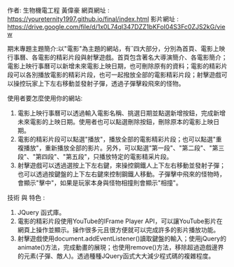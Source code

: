 作者: 生物機電工程 黃偉豪
網頁網址 : https://youreternity1997.github.io/final/index.html
影片網址 : https://drive.google.com/file/d/1x0L74qI347DZZ1bKFoI04S3Fc0ZJS2kG/view

期末專題主題簡介:以"電影"為主題的網站，有ˇ四大部分，分別為首頁、電影上映行事曆、各電影的精彩片段與射擊遊戲。首頁包含著名大導演簡介、各電影簡介；電影上映行事曆可以新增未來電影上映日期，也可刪除原有的資料；電影的精彩片段可以各別播放電影的精彩片段，也可一起撥放全部的電影精彩片段；射擊遊戲可以操控玩家上下左右移動並發射子彈，透過子彈擊殺飛來的怪物。

使用者要怎麼使用你的網站:
1. 電影上映行事曆可以透過輸入電影名稱、挑選日期並點選新增按鈕，完成新增未來電影的上映日期。使用者也可以點選刪除按鈕，刪除原本的電影上映日期。
2. 電影的精彩片段可以點選"播放"，播放全部的電影精彩片段；也可以點選"重複播放"，重新播放全部的影片。另外，可以點選"第一段"、"第二段"、"第三段"、"第四段"、"第五段"，只播放特定的電影精采片段。
3. 射擊遊戲可以透過選按上下左右鍵，來操控鋼鐵人上下左右移動並發射子彈；也可以透過按鍵盤的上下左右鍵來控制鋼鐵人移動。子彈擊中飛來的怪物時，會顯示"擊中"，如果是玩家本身與怪物相撞則會顯示"相撞"。

技術 與 特色 : 
1. JQuery 函式庫。
2. 電影的精彩片段使用YouTube的IFrame Player API，可以讓YouTube影片在網頁上操作並顯示。操作很多元且很方便就可以完成許多的影片播放功能。
3. 射擊遊戲使用document.addEventListener()讀取鍵盤的輸入；使用jQuery的animate()方法，完成動畫的展現；也使用remove()方法，移除超過遊戲邊界的元素(子彈、敵人)。透過種種JQuery函式大大減少程式碼的複雜程度。
